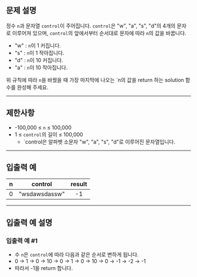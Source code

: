## 문제 설명
정수 `n`과 문자열 `control`이 주어집니다. `control`은 "w", "a", "s", "d"의 4개의 문자로 이루어져 있으며, `control`의 앞에서부터 순서대로 문자에 따라 `n`의 값을 바꿉니다.

- "w" : `n`이 1 커집니다.
- "s" : `n`이 1 작아집니다.
- "d" : `n`이 10 커집니다.
- "a" : `n`이 10 작아집니다.  

위 규칙에 따라 `n`을 바꿨을 때 가장 마지막에 나오는 `n의 값을 return 하는 solution 함수를 완성해 주세요.

---

## 제한사항
- -100,000 ≤ `n` ≤ 100,000
- 1 ≤ `control`의 길이 ≤ 100,000
  - `control은 알파벳 소문자 "w", "a", "s", "d"로 이루어진 문자열입니다.

---

## 입출력 예

| n |    control    | result |
|:---:|:-------------:|:---:|
| 0 | "wsdawsdassw" | -1 |

---

## 입출력 예 설명
### 입출력 예 #1
- 수 `n`은 `control`에 따라 다음과 같은 순서로 변하게 됩니다.
- 0 → 1 → 0 → 10 → 0 → 1 → 0 → 10 → 0 → -1 → -2 → -1
- 따라서 -1을 return 합니다.